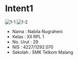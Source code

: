 # Intent1
![1-1](https://cloud.githubusercontent.com/assets/22174659/19179540/b920c5ae-8c88-11e6-8c6c-b001a94e9d69.png)
![1-2](https://cloud.githubusercontent.com/assets/22174659/19179541/b92afa60-8c88-11e6-81a9-80c354cb3a6a.png)
* Nama : Nabila Nugraheni
* Kelas : XII RPL 1
* No. Urut : 29
* NIS : 4227/1292.070
* Sekolah : SMK Telkom Malang
